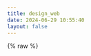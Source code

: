 ```yaml
---
title: design_web
date: 2024-06-29 10:55:40
layout: false
---
```

{% raw %}
<!DOCTYPE html>
<html lang="zh-CN" data-theme="light">
    <head>
        <meta charset="UTF-8">
        <meta http-equiv="X-UA-Compatible" content="IE=edge">
        <meta name="viewport" content="width=device-width, initial-scale=1.0,viewport-fit=cover">
        <title>设计网站 | ChuiXue-Lan’s blog</title>
        <meta name="author" content="吹雪">
        <meta name="copyright" content="吹雪">
        <meta name="format-detection" content="telephone=no">
        <meta name="theme-color" content="#ffffff">
        <meta property="og:type" content="website">
        <meta property="og:title" content="设计网站">
        <meta property="og:url" content="https://github.com/ChuiXue-Lan/Blog.git/design_web/index.html">
        <meta property="og:site_name" content="ChuiXue-Lan’s blog">
        <meta property="og:locale" content="zh_CN">
        <meta property="og:image" content="https://github.com/ChuiXue-Lan/Blog.git/img/avatar.jpg">
        <meta property="article:published_time" content="2024-06-27T08:48:16.000Z">
        <meta property="article:modified_time" content="2024-06-30T05:29:43.290Z">
        <meta property="article:author" content="吹雪">
        <meta name="twitter:card" content="summary">
        <meta name="twitter:image" content="https://github.com/ChuiXue-Lan/Blog.git/img/avatar.jpg">
        <link rel="shortcut icon" href="/Blog/img/favicon.png">
        <link rel="canonical" href="https://github.com/ChuiXue-Lan/Blog.git/design_web/index.html">
        <link rel="preconnect" href="//cdn.jsdelivr.net"/>
        <link rel="preconnect" href="//busuanzi.ibruce.info"/>
        <link rel="stylesheet" href="/Blog/css/index.css?v=4.13.0">
        <link rel="stylesheet" href="https://cdn.jsdelivr.net/npm/@fortawesome/fontawesome-free@6.5.1/css/all.min.css">
        <link rel="stylesheet" href="https://cdn.jsdelivr.net/npm/@fancyapps/ui@5.0.33/dist/fancybox/fancybox.min.css" media="print" onload="this.media='all'">
        <script>
            const GLOBAL_CONFIG = {
                root: '/Blog/',
                algolia: undefined,
                localSearch: {
                    "path": "/Blog/search.xml",
                    "preload": false,
                    "top_n_per_article": 1,
                    "unescape": false,
                    "languages": {
                        "hits_empty": "找不到您查询的内容：${query}",
                        "hits_stats": "共找到 ${hits} 篇文章"
                    }
                },
                translate: {
                    "defaultEncoding": 1,
                    "translateDelay": 0,
                    "msgToTraditionalChinese": "繁",
                    "msgToSimplifiedChinese": "简"
                },
                noticeOutdate: undefined,
                highlight: {
                    "plugin": "highlight.js",
                    "highlightCopy": true,
                    "highlightLang": false,
                    "highlightHeightLimit": false
                },
                copy: {
                    success: '复制成功',
                    error: '复制错误',
                    noSupport: '浏览器不支持'
                },
                relativeDate: {
                    homepage: false,
                    post: false
                },
                runtime: '天',
                dateSuffix: {
                    just: '刚刚',
                    min: '分钟前',
                    hour: '小时前',
                    day: '天前',
                    month: '个月前'
                },
                copyright: undefined,
                lightbox: 'fancybox',
                Snackbar: undefined,
                infinitegrid: {
                    js: 'https://cdn.jsdelivr.net/npm/@egjs/infinitegrid@4.11.1/dist/infinitegrid.min.js',
                    buttonText: '加载更多'
                },
                isPhotoFigcaption: false,
                islazyload: false,
                isAnchor: false,
                percent: {
                    toc: true,
                    rightside: true,
                },
                autoDarkmode: false
            }
        </script>
        <script id="config-diff">
            var GLOBAL_CONFIG_SITE = {
                title: '设计网站分享',
                isPost: false,
                isHome: false,
                isHighlightShrink: false,
                isToc: false,
                postUpdate: '2024-06-30 13:29:43'
            }
        </script>
        <link rel="stylesheet" href="APlayer.min.css">
        <div id="aplayer"></div>
        <script src="https://cdn.jsdelivr.net/gh/radium-bit/res@master/live2d/autoload.js" async></script>
        <script>
            (win=>{
                win.saveToLocal = {
                    set: (key,value,ttl)=>{
                        if (ttl === 0)
                            return
                        const now = Date.now()
                        const expiry = now + ttl * 86400000
                        const item = {
                            value,
                            expiry
                        }
                        localStorage.setItem(key, JSON.stringify(item))
                    }
                    ,

                    get: key=>{
                        const itemStr = localStorage.getItem(key)

                        if (!itemStr) {
                            return undefined
                        }
                        const item = JSON.parse(itemStr)
                        const now = Date.now()

                        if (now > item.expiry) {
                            localStorage.removeItem(key)
                            return undefined
                        }
                        return item.value
                    }
                }

                win.getScript = (url,attr={})=>new Promise((resolve,reject)=>{
                    const script = document.createElement('script')
                    script.src = url
                    script.async = true
                    script.onerror = reject
                    script.onload = script.onreadystatechange = function() {
                        const loadState = this.readyState
                        if (loadState && loadState !== 'loaded' && loadState !== 'complete')
                            return
                        script.onload = script.onreadystatechange = null
                        resolve()
                    }

                    Object.keys(attr).forEach(key=>{
                        script.setAttribute(key, attr[key])
                    }
                    )

                    document.head.appendChild(script)
                }
                )

                win.getCSS = (url,id=false)=>new Promise((resolve,reject)=>{
                    const link = document.createElement('link')
                    link.rel = 'stylesheet'
                    link.href = url
                    if (id)
                        link.id = id
                    link.onerror = reject
                    link.onload = link.onreadystatechange = function() {
                        const loadState = this.readyState
                        if (loadState && loadState !== 'loaded' && loadState !== 'complete')
                            return
                        link.onload = link.onreadystatechange = null
                        resolve()
                    }
                    document.head.appendChild(link)
                }
                )

                win.activateDarkMode = ()=>{
                    document.documentElement.setAttribute('data-theme', 'dark')
                    if (document.querySelector('meta[name="theme-color"]') !== null) {
                        document.querySelector('meta[name="theme-color"]').setAttribute('content', '#0d0d0d')
                    }
                }
                win.activateLightMode = ()=>{
                    document.documentElement.setAttribute('data-theme', 'light')
                    if (document.querySelector('meta[name="theme-color"]') !== null) {
                        document.querySelector('meta[name="theme-color"]').setAttribute('content', '#ffffff')
                    }
                }
                const t = saveToLocal.get('theme')

                if (t === 'dark')
                    activateDarkMode()
                else if (t === 'light')
                    activateLightMode()

                const asideStatus = saveToLocal.get('aside-status')
                if (asideStatus !== undefined) {
                    if (asideStatus === 'hide') {
                        document.documentElement.classList.add('hide-aside')
                    } else {
                        document.documentElement.classList.remove('hide-aside')
                    }
                }

                const detectApple = ()=>{
                    if (/iPad|iPhone|iPod|Macintosh/.test(navigator.userAgent)) {
                        document.documentElement.classList.add('apple')
                    }
                }
                detectApple()
            }
            )(window)
        </script>
        <link rel="stylesheet" href="//at.alicdn.com/t/c/font_4603591_gbcr4ig17sl.css">
        <link rel="stylesheet" href="/Blog/css/custom.css">
        <meta name="generator" content="Hexo 7.2.0">
    </head>
    <body>
        <div id="web_bg"></div>
        <div id="sidebar">
            <div id="menu-mask"></div>
            <div id="sidebar-menus">
                <div class="avatar-img is-center">
                    <img src="/Blog/img/avatar.jpg" onerror="onerror=null;src='/img/friend_404.gif'" alt="avatar"/>
                </div>
                <div class="sidebar-site-data site-data is-center">
                    <a href="/Blog/archives/">
                        <div class="headline">文章</div>
                        <div class="length-num">4</div>
                    </a>
                    <a href="/Blog/tags/">
                        <div class="headline">标签</div>
                        <div class="length-num">2</div>
                    </a>
                    <a href="/Blog/categories/">
                        <div class="headline">分类</div>
                        <div class="length-num">2</div>
                    </a>
                </div>
                <hr class="custom-hr"/>
                <div class="menus_items">
                    <div class="menus_item">
                        <a class="site-page" href="/Blog/">
                            <i class="fa-fw fas fa-home"></i>
                            <span>主页</span>
                        </a>
                    </div>
                    <div class="menus_item">
                        <a class="site-page" href="/Blog/konwledge_system/">
                            <i class="fa-fw iconfont icon-tixi"></i>
                            <span>知识体系</span>
                        </a>
                    </div>
                    <div class="menus_item">
                        <a class="site-page group" href="javascript:void(0);">
                            <i class="fa-fw fa fa-graduation-cap"></i>
                            <span>博文</span>
                            <i class="fas fa-chevron-down"></i>
                        </a>
                        <ul class="menus_item_child">
                            <li>
                                <a class="site-page child" href="/Blog/categories/">
                                    <i class="fa-fw fa fa-archive"></i>
                                    <span>分类</span>
                                </a>
                            </li>
                            <li>
                                <a class="site-page child" href="/Blog/tags/">
                                    <i class="fa-fw fa fa-tags"></i>
                                    <span>标签</span>
                                </a>
                            </li>
                            <li>
                                <a class="site-page child" href="/Blog/archives/">
                                    <i class="fa-fw fa fa-folder-open"></i>
                                    <span>归档</span>
                                </a>
                            </li>
                        </ul>
                    </div>
                    <div class="menus_item">
                        <a class="site-page group" href="javascript:void(0);">
                            <i class="fa-fw fas fa-list"></i>
                            <span>分享</span>
                            <i class="fas fa-chevron-down"></i>
                        </a>
                        <ul class="menus_item_child">
                            <li>
                                <a class="site-page child" href="/Blog/music/">
                                    <i class="fa-fw fa fa-music"></i>
                                    <span>音乐</span>
                                </a>
                            </li>
                            <li>
                                <a class="site-page child" href="/Blog/study_source/">
                                    <i class="fa-fw iconfont icon-shu"></i>
                                    <span>学习资源</span>
                                </a>
                            </li>
                            <li>
                                <a class="site-page child" href="/Blog/article/">
                                    <i class="fa-fw iconfont icon-16"></i>
                                    <span>文章分享</span>
                                </a>
                            </li>
                            <li>
                                <a class="site-page child" href="/Blog/design_web/">
                                    <i class="fa-fw iconfont icon-shejishuju"></i>
                                    <span>设计网站</span>
                                </a>·
                            </li>
                        </ul>
                    </div>
                    <div class="menus_item">
                        <a class="site-page" href="/Blog/links/">
                            <i class="fa-fw fa fa-link"></i>
                            <span>友链</span>
                        </a>
                    </div>
                    <div class="menus_item">
                        <a class="site-page" href="/Blog/about/">
                            <i class="fa-fw fas fa-heart"></i>
                            <span>关于笔者</span>
                        </a>
                    </div>
                </div>
            </div>
        </div>
        <div class="page" id="body-wrap">
            <header class="not-home-page" id="page-header" style="background-image: url('/Blog/img/background.jpg')">
                <nav id="nav">
                    <span id="blog-info">
                        <a href="/Blog/" title="ChuiXue-Lan’s blog">
                            <span class="site-name">ChuiXue-Lan’s blog</span>
                        </a>
                    </span>
                    <div id="menus">
                        <div id="search-button">
                            <a class="site-page social-icon search" href="javascript:void(0);">
                                <i class="fas fa-search fa-fw"></i>
                                <span>搜索</span>
                            </a>
                        </div>
                        <div class="menus_items">
                            <div class="menus_item">
                                <a class="site-page" href="/Blog/">
                                    <i class="fa-fw fas fa-home"></i>
                                    <span>主页</span>
                                </a>
                            </div>
                            <div class="menus_item">
                                <a class="site-page" href="/Blog/konwledge_system/">
                                    <i class="fa-fw iconfont icon-tixi"></i>
                                    <span>知识体系</span>
                                </a>
                            </div>
                            <div class="menus_item">
                                <a class="site-page group" href="javascript:void(0);">
                                    <i class="fa-fw fa fa-graduation-cap"></i>
                                    <span>博文</span>
                                    <i class="fas fa-chevron-down"></i>
                                </a>
                                <ul class="menus_item_child">
                                    <li>
                                        <a class="site-page child" href="/Blog/categories/">
                                            <i class="fa-fw fa fa-archive"></i>
                                            <span>分类</span>
                                        </a>
                                    </li>
                                    <li>
                                        <a class="site-page child" href="/Blog/tags/">
                                            <i class="fa-fw fa fa-tags"></i>
                                            <span>标签</span>
                                        </a>
                                    </li>
                                    <li>
                                        <a class="site-page child" href="/Blog/archives/">
                                            <i class="fa-fw fa fa-folder-open"></i>
                                            <span>归档</span>
                                        </a>
                                    </li>
                                </ul>
                            </div>
                            <div class="menus_item">
                                <a class="site-page group" href="javascript:void(0);">
                                    <i class="fa-fw fas fa-list"></i>
                                    <span>分享</span>
                                    <i class="fas fa-chevron-down"></i>
                                </a>
                                <ul class="menus_item_child">
                                    <li>
                                        <a class="site-page child" href="/Blog/music/">
                                            <i class="fa-fw fa fa-music"></i>
                                            <span>音乐</span>
                                        </a>
                                    </li>
                                    <li>
                                        <a class="site-page child" href="/Blog/study_source/">
                                            <i class="fa-fw iconfont icon-shu"></i>
                                            <span>学习资源</span>
                                        </a>
                                    </li>
                                    <li>
                                        <a class="site-page child" href="/Blog/article/">
                                            <i class="fa-fw iconfont icon-16"></i>
                                            <span>文章分享</span>
                                        </a>
                                    </li>
                                    <li>
                                        <a class="site-page child" href="/Blog/design_web/">
                                            <i class="fa-fw iconfont icon-shejishuju"></i>
                                            <span>设计网站</span>
                                        </a>
                                    </li>
                                </ul>
                            </div>
                            <div class="menus_item">
                                <a class="site-page" href="/Blog/links/">
                                    <i class="fa-fw fa fa-link"></i>
                                    <span>友链</span>
                                </a>
                            </div>
                            <div class="menus_item">
                                <a class="site-page" href="/Blog/about/">
                                    <i class="fa-fw fas fa-heart"></i>
                                    <span>关于笔者</span>
                                </a>
                            </div>
                        </div>
                        <div id="toggle-menu">
                            <a class="site-page" href="javascript:void(0);">
                                <i class="fas fa-bars fa-fw"></i>
                            </a>
                        </div>
                    </div>
                </nav>
                <div id="page-site-info">
                    <h1 id="site-title">设计网站分享</h1>
                </div>
            </header>
            <main class="layout" id="content-inner">
                <div id="page">
                    <div id="article-container">
                        <div class="flink">
                            <script>
                                (()=>{
                                    const replaceSymbol = (str)=>{
                                        return str.replace(/[\p{P}\p{S}]/gu, "-")
                                    }

                                    let result = ""
                                    const add = (str)=>{
                                        for (let i = 0; i < str.length; i++) {
                                            const replaceClassName = replaceSymbol(str[i].class_name)
                                            const className = str[i].class_name ? `<h2 id="${replaceClassName}"><a href="#${replaceClassName}" class="headerlink" title="${str[i].class_name}"></a>${str[i].class_name}</h2>` : ""
                                            const classDesc = str[i].class_desc ? `<div class="flink-desc">${str[i].class_desc}</div>` : ""

                                            let listResult = ""
                                            const lists = str[i].link_list
                                            if (true) {
                                                lists.sort(()=>Math.random() - 0.5)
                                            }
                                            for (let j = 0; j < lists.length; j++) {
                                                listResult += `
          <div class="flink-list-item">
            <a href="${lists[j].link}" title="${lists[j].name}" target="_blank">
              <div class="flink-item-icon">
                <img class="no-lightbox" src="${lists[j].avatar}" onerror='this.onerror=null;this.src="/Blog/img/friend_404.gif"' alt="${lists[j].name}" />
              </div>
              <div class="flink-item-name">${lists[j].name}</div> 
              <div class="flink-item-desc" title="${lists[j].descr}">${lists[j].descr}</div>
            </a>
          </div>`
                                            }

                                            result += `${className}${classDesc} <div class="flink-list">${listResult}</div>`
                                        }

                                        document.querySelector(".flink").insertAdjacentHTML("afterbegin", result)
                                        window.lazyLoadInstance && window.lazyLoadInstance.update()
                                    }

                                    const linkData = [{
                                        "class_name": "图标类",
                                        "class_desc": "在设计过程用到的图标网站",
                                        "link_list": [{
                                            "name": "iconfont",
                                            "link": "https://www.iconfont.cn/",
                                            "avatar": "/Blog/img/default_cover.jpg",
                                            "descr": "阿里巴巴矢量图标库"
                                        }, {
                                            "name": "hatchful",
                                            "link": "https://www.shopify.com/zh/tools/logo-maker",
                                            "avatar": "/Blog/img/default_cover.jpg",
                                            "descr": "免费的logo制作器"
                                        }]
                                    }, {
                                        "class_name": "样式类",
                                        "class_desc": "值得推荐的前端样式网站",
                                        "link_list": [{
                                            "name": "渐变颜色",
                                            "link": "https://color.oulu.me/",
                                            "avatar": "/Blog/img/default_cover.jpg",
                                            "descr": "一个集合180种免费的线性渐变网站，可在任何网站使用"
                                        }]
                                    }, {
                                        "class_name": "图片类",
                                        "class_desc": "很赞的4K图片",
                                        "link_list": [{
                                            "name": "彼岸图库",
                                            "link": "https://pic.netbian.com/4kfengjing/index_2.html",
                                            "avatar": "/Blog/img/default_cover.jpg",
                                            "descr": "每天一张免费背景",
                                        }]
                                    }]
                                    if (false) {
                                        fetch("/Blog/").then(response=>response.json()).then(add)
                                    } else if (linkData) {
                                        add(linkData)
                                    }
                                }
                                )()
                            </script>
                        </div>
                    </div>
                    <hr class="custom-hr"/>
                    <div id="post-comment">
                        <div class="comment-head">
                            <div class="comment-headline">
                                <i class="fas fa-comments fa-fw"></i>
                                <span>评论</span>
                            </div>
                            <div class="comment-switch">
                                <span class="first-comment">Twikoo</span>
                                <span id="switch-btn"></span>
                                <span class="second-comment">Valine</span>
                            </div>
                        </div>
                        <div class="comment-wrap">
                            <div>
                                <div id="twikoo-wrap"></div>
                            </div>
                            <div>
                                <div class="vcomment" id="vcomment"></div>
                            </div>
                        </div>
                    </div>
                </div>
                <div class="aside-content" id="aside-content">
                    <div class="card-widget card-info">
                        <div class="is-center">
                            <div class="avatar-img">
                                <img src="/Blog/img/avatar.jpg" onerror="this.onerror=null;this.src='/Blog/img/friend_404.gif'" alt="avatar"/>
                            </div>
                            <div class="author-info__name">吹雪</div>
                            <div class="author-info__description">心中有火，逆流而上</div>
                        </div>
                        <div class="card-info-data site-data is-center">
                            <a href="/Blog/archives/">
                                <div class="headline">文章</div>
                                <div class="length-num">4</div>
                            </a>
                            <a href="/Blog/tags/">
                                <div class="headline">标签</div>
                                <div class="length-num">2</div>
                            </a>
                            <a href="/Blog/categories/">
                                <div class="headline">分类</div>
                                <div class="length-num">2</div>
                            </a>
                        </div>
                        <a id="card-info-btn" href="https://github.com/ChuiXue-Lan">
                            <i class="fab fa-github"></i>
                            <span>Follow Me</span>
                        </a>
                        <div class="card-info-social-icons is-center">
                            <a class="social-icon" href="https://github.com/ChuiXue-Lan" target="_blank" title="Github">
                                <i class="fab fa-github"></i>
                            </a>
                            <a class="social-icon" href="mailto:2358369326@qq.com" target="_blank" title="Email">
                                <i class="fas fa-envelope-open-text"></i>
                            </a>
                        </div>
                    </div>
                    <div class="card-widget card-announcement">
                        <div class="item-headline">
                            <i class="fas fa-bullhorn fa-shake"></i>
                            <span>公告</span>
                        </div>
                        <div class="announcement_content">
                            欢迎光临小站，这里是我日常工作和学习中收集、整理和编写的文章<br />本站的内容经过个人加工总结而来，也参考了网友们分享的资料，如有侵权请联系我及时进行修改或删除😊
                        </div>
                    </div>
                    <div class="sticky_layout">
                        <div class="card-widget card-recent-post">
                            <div class="item-headline">
                                <i class="fas fa-history"></i>
                                <span>最新文章</span>
                            </div>
                            <div class="aside-list">
                                <div class="aside-list-item no-cover">
                                    <div class="content">
                                        <a class="title" href="/Blog/2024/06/30/%E7%9B%AE%E5%BD%95/" title="本站的阅读指南">本站的阅读指南</a>
                                        <time datetime="2024-06-29T20:53:54.000Z" title="发表于 2024-06-30 04:53:54">2024-06-30</time>
                                    </div>
                                </div>
                                <div class="aside-list-item">
                                    <a class="thumbnail" href="/Blog/2024/06/28/YOLOv8-%E4%BD%BF%E7%94%A8%E6%9C%8D%E5%8A%A1%E5%99%A8%E8%AE%AD%E7%BB%83%E6%A8%A1%E5%9E%8B/" title="YOLOv8-使用服务器训练模型">
                                        <img src="/Blog/img/cover1.jpg" onerror="this.onerror=null;this.src='/Blog/img/404.jpg'" alt="YOLOv8-使用服务器训练模型"/>
                                    </a>
                                    <div class="content">
                                        <a class="title" href="/Blog/2024/06/28/YOLOv8-%E4%BD%BF%E7%94%A8%E6%9C%8D%E5%8A%A1%E5%99%A8%E8%AE%AD%E7%BB%83%E6%A8%A1%E5%9E%8B/" title="YOLOv8-使用服务器训练模型">YOLOv8-使用服务器训练模型</a>
                                        <time datetime="2024-06-27T23:14:17.000Z" title="发表于 2024-06-28 07:14:17">2024-06-28</time>
                                    </div>
                                </div>
                                <div class="aside-list-item">
                                    <a class="thumbnail" href="/Blog/2024/06/28/YOLOv8-%E8%87%AA%E5%AE%9A%E4%B9%89%E6%95%B0%E6%8D%AE%E9%9B%86%E5%B9%B6%E8%AE%AD%E7%BB%83/" title="YOLOv8 - 自定义数据集并训练">
                                        <img src="/Blog/img/cover1.jpg" onerror="this.onerror=null;this.src='/Blog/img/404.jpg'" alt="YOLOv8 - 自定义数据集并训练"/>
                                    </a>
                                    <div class="content">
                                        <a class="title" href="/Blog/2024/06/28/YOLOv8-%E8%87%AA%E5%AE%9A%E4%B9%89%E6%95%B0%E6%8D%AE%E9%9B%86%E5%B9%B6%E8%AE%AD%E7%BB%83/" title="YOLOv8 - 自定义数据集并训练">YOLOv8 - 自定义数据集并训练</a>
                                        <time datetime="2024-06-27T22:25:06.000Z" title="发表于 2024-06-28 06:25:06">2024-06-28</time>
                                    </div>
                                </div>
                                <div class="aside-list-item">
                                    <a class="thumbnail" href="/Blog/2024/06/28/YOLOv8-%E7%8E%AF%E5%A2%83%E9%85%8D%E7%BD%AE/" title="YOLOv8 - 环境配置">
                                        <img src="/Blog/img/background2.jpg" onerror="this.onerror=null;this.src='/Blog/img/404.jpg'" alt="YOLOv8 - 环境配置"/>
                                    </a>
                                    <div class="content">
                                        <a class="title" href="/Blog/2024/06/28/YOLOv8-%E7%8E%AF%E5%A2%83%E9%85%8D%E7%BD%AE/" title="YOLOv8 - 环境配置">YOLOv8 - 环境配置</a>
                                        <time datetime="2024-06-27T21:25:53.000Z" title="发表于 2024-06-28 05:25:53">2024-06-28</time>
                                    </div>
                                </div>
                            </div>
                        </div>
                        <div class="card-widget card-categories">
                            <div class="item-headline">
                                <i class="fas fa-folder-open"></i>
                                <span>分类</span>
                            </div>
                            <ul class="card-category-list" id="aside-cat-list">
                                <li class="card-category-list-item ">
                                    <a class="card-category-list-link" href="/Blog/categories/Computer-Vision/">
                                        <span class="card-category-list-name">Computer Vision</span>
                                        <span class="card-category-list-count">3</span>
                                    </a>
                                </li>
                                <li class="card-category-list-item ">
                                    <a class="card-category-list-link" href="/Blog/categories/%E5%85%B6%E4%BB%96/">
                                        <span class="card-category-list-name">其他</span>
                                        <span class="card-category-list-count">1</span>
                                    </a>
                                </li>
                            </ul>
                        </div>
                        <div class="card-widget card-tags">
                            <div class="item-headline">
                                <i class="fas fa-tags"></i>
                                <span>标签</span>
                            </div>
                            <div class="card-tag-cloud">
                                <a href="/Blog/tags/YOLOv8/" style="font-size: 1.5em; color: #99a9bf">YOLOv8</a>
                                <a href="/Blog/tags/%E9%98%85%E8%AF%BB%E6%8C%87%E5%8D%97/" style="font-size: 1.1em; color: #999">阅读指南</a>
                            </div>
                        </div>
                        <div class="card-widget card-archives">
                            <div class="item-headline">
                                <i class="fas fa-archive"></i>
                                <span>归档</span>
                            </div>
                            <ul class="card-archive-list">
                                <li class="card-archive-list-item">
                                    <a class="card-archive-list-link" href="/Blog/archives/2024/06/">
                                        <span class="card-archive-list-date">六月 2024</span>
                                        <span class="card-archive-list-count">4</span>
                                    </a>
                                </li>
                            </ul>
                        </div>
                        <div class="card-widget card-webinfo">
                            <div class="item-headline">
                                <i class="fas fa-chart-line"></i>
                                <span>网站资讯</span>
                            </div>
                            <div class="webinfo">
                                <div class="webinfo-item">
                                    <div class="item-name">文章数目 :</div>
                                    <div class="item-count">4</div>
                                </div>
                                <div class="webinfo-item">
                                    <div class="item-name">已运行时间 :</div>
                                    <div class="item-count" id="runtimeshow" data-publishDate="2024-06-25T16:00:00.000Z">
                                        <i class="fa-solid fa-spinner fa-spin"></i>
                                    </div>
                                </div>
                                <div class="webinfo-item">
                                    <div class="item-name">本站总字数 :</div>
                                    <div class="item-count">3.9k</div>
                                </div>
                                <div class="webinfo-item">
                                    <div class="item-name">本站访客数 :</div>
                                    <div class="item-count" id="busuanzi_value_site_uv">
                                        <i class="fa-solid fa-spinner fa-spin"></i>
                                    </div>
                                </div>
                                <div class="webinfo-item">
                                    <div class="item-name">本站总访问量 :</div>
                                    <div class="item-count" id="busuanzi_value_site_pv">
                                        <i class="fa-solid fa-spinner fa-spin"></i>
                                    </div>
                                </div>
                                <div class="webinfo-item">
                                    <div class="item-name">最后更新时间 :</div>
                                    <div class="item-count" id="last-push-date" data-lastPushDate="2024-06-30T08:38:36.663Z">
                                        <i class="fa-solid fa-spinner fa-spin"></i>
                                    </div>
                                </div>
                            </div>
                        </div>
                    </div>
                </div>
            </main>
            <footer id="footer" style="background-image: url('/Blog/img/background.jpg')">
                <div id="footer-wrap">
                    <div class="copyright">&copy;2024 By 吹雪</div>
                    <div class="framework-info">
                        <span>框架 </span>
                        <a target="_blank" rel="noopener" href="https://hexo.io">Hexo</a>
                        <span class="footer-separator">|</span>
                        <span>主题 </span>
                        <a href="https://github.com/jerryc127/hexo-theme-butterfly">Butterfly</a>
                    </div>
                    <div class="footer_custom_text">人民有信仰 国家有力量 民族有希望</div>
                </div>
            </footer>
        </div>
        <div id="rightside">
            <div id="rightside-config-hide">
                <button id="translateLink" type="button" title="简繁转换">简</button>
                <button id="darkmode" type="button" title="浅色和深色模式转换">
                    <i class="fas fa-adjust"></i>
                </button>
                <button id="hide-aside-btn" type="button" title="单栏和双栏切换">
                    <i class="fas fa-arrows-alt-h"></i>
                </button>
            </div>
            <div id="rightside-config-show">
                <button id="rightside-config" type="button" title="设置">
                    <i class="fas fa-cog fa-spin"></i>
                </button>
                <a id="to_comment" href="#post-comment" title="直达评论">
                    <i class="fas fa-comments"></i>
                </a>
                <button id="go-up" type="button" title="回到顶部">
                    <span class="scroll-percent"></span>
                    <i class="fas fa-arrow-up"></i>
                </button>
            </div>
        </div>
        <div>
            <script src="/Blog/js/utils.js?v=4.13.0"></script>
            <script src="/Blog/js/main.js?v=4.13.0"></script>
            <script src="/Blog/js/tw_cn.js?v=4.13.0"></script>
            <script src="https://cdn.jsdelivr.net/npm/@fancyapps/ui@5.0.33/dist/fancybox/fancybox.umd.min.js"></script>
            <div class="js-pjax">
                <script>
                    (()=>{
                        const getCount = ()=>{
                            const countELement = document.getElementById('twikoo-count')
                            if (!countELement)
                                return
                            twikoo.getCommentsCount({
                                envId: '',
                                region: '',
                                urls: [window.location.pathname],
                                includeReply: false
                            }).then(res=>{
                                countELement.textContent = res[0].count
                            }
                            ).catch(err=>{
                                console.error(err)
                            }
                            )
                        }

                        const init = ()=>{
                            twikoo.init(Object.assign({
                                el: '#twikoo-wrap',
                                envId: '',
                                region: '',
                                onCommentLoaded: ()=>{
                                    btf.loadLightbox(document.querySelectorAll('#twikoo .tk-content img:not(.tk-owo-emotion)'))
                                }
                            }, null))

                            GLOBAL_CONFIG_SITE.isPost && getCount()
                        }

                        const loadTwikoo = ()=>{
                            if (typeof twikoo === 'object')
                                setTimeout(init, 0)
                            else
                                getScript('https://cdn.jsdelivr.net/npm/twikoo@1.6.31/dist/twikoo.all.min.js').then(init)
                        }

                        if ('Twikoo' === 'Twikoo' || !true) {
                            if (true)
                                btf.loadComment(document.getElementById('twikoo-wrap'), loadTwikoo)
                            else
                                loadTwikoo()
                        } else {
                            window.loadOtherComment = loadTwikoo
                        }
                    }
                    )()
                </script>
                <script>
                    (()=>{
                        const initValine = ()=>{
                            const valine = new Valine(Object.assign({
                                el: '#vcomment',
                                appId: '',
                                appKey: '',
                                avatar: 'monsterid',
                                serverURLs: '',
                                emojiMaps: "",
                                path: window.location.pathname,
                                visitor: false
                            }, null))
                        }

                        const loadValine = async()=>{
                            if (typeof Valine === 'function')
                                initValine()
                            else {
                                await getScript('https://cdn.jsdelivr.net/npm/valine@1.5.1/dist/Valine.min.js')
                                initValine()
                            }
                        }

                        if ('Twikoo' === 'Valine' || !true) {
                            if (true)
                                btf.loadComment(document.getElementById('vcomment'), loadValine)
                            else
                                setTimeout(loadValine, 0)
                        } else {
                            window.loadOtherComment = loadValine
                        }
                    }
                    )()
                </script>
            </div>
            <script defer="defer" id="fluttering_ribbon" mobile="true" src="https://cdn.jsdelivr.net/npm/butterfly-extsrc@1.1.3/dist/canvas-fluttering-ribbon.min.js"></script>
            <script async data-pjax src="//busuanzi.ibruce.info/busuanzi/2.3/busuanzi.pure.mini.js"></script>
            <div id="local-search">
                <div class="search-dialog">
                    <nav class="search-nav">
                        <span class="search-dialog-title">搜索</span>
                        <span id="loading-status"></span>
                        <button class="search-close-button">
                            <i class="fas fa-times"></i>
                        </button>
                    </nav>
                    <div class="is-center" id="loading-database">
                        <i class="fas fa-spinner fa-pulse"></i>
                        <span>数据库加载中</span>
                    </div>
                    <div class="search-wrap">
                        <div id="local-search-input">
                            <div class="local-search-box">
                                <input class="local-search-box--input" placeholder="搜索文章" type="text"/>
                            </div>
                        </div>
                        <hr/>
                        <div id="local-search-results"></div>
                        <div id="local-search-stats-wrap"></div>
                    </div>
                </div>
                <div id="search-mask"></div>
                <script src="/Blog/js/search/local-search.js?v=4.13.0"></script>
            </div>
        </div>
    </body>
</html>

{% endraw %}